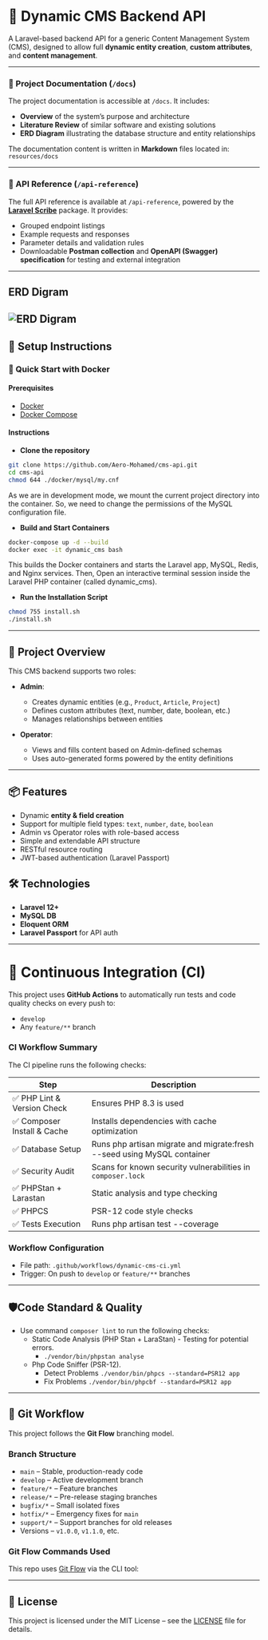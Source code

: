 # 🧩 Dynamic CMS Backend API

A Laravel-based backend API for a generic Content Management System (CMS), designed to allow full **dynamic entity creation**, **custom attributes**, and **content management**.

---

### 🔖 Project Documentation (`/docs`)

The project documentation is accessible at `/docs`. It includes:

- **Overview** of the system’s purpose and architecture
- **Literature Review** of similar software and existing solutions
- **ERD Diagram** illustrating the database structure and entity relationships

The documentation content is written in **Markdown** files located in: `resources/docs` 

---

### 🔌 API Reference (`/api-reference`)
The full API reference is available at `/api-reference`, powered by the **[Laravel Scribe](https://scribe.knuckles.wtf/)** package.
It provides:
- Grouped endpoint listings
- Example requests and responses
- Parameter details and validation rules
- Downloadable **Postman collection** and **OpenAPI (Swagger) specification** for testing and external integration
---

## ERD Digram
![ERD Digram](public/docs-assets/img/erd-digram.png)
---
## 🚀 Setup Instructions
### 🚢 Quick Start with Docker
#### Prerequisites
- [Docker](https://www.docker.com/get-started)
- [Docker Compose](https://docs.docker.com/compose/)

#### Instructions
- **Clone the repository**
```bash
git clone https://github.com/Aero-Mohamed/cms-api.git
cd cms-api
chmod 644 ./docker/mysql/my.cnf
```
As we are in development mode, we mount the current project directory into the container.
So, we need to change the permissions of the MySQL configuration file.

- **Build and Start Containers**
```bash
docker-compose up -d --build
docker exec -it dynamic_cms bash
```
This builds the Docker containers and starts the Laravel app, MySQL, Redis, and Nginx services.
Then, Open an interactive terminal session inside the Laravel PHP container (called dynamic_cms).

- **Run the Installation Script**
```bash
chmod 755 install.sh
./install.sh
```

---

## 🧠 Project Overview

This CMS backend supports two roles:

- **Admin**:
    - Creates dynamic entities (e.g., `Product`, `Article`, `Project`)
    - Defines custom attributes (text, number, date, boolean, etc.)
    - Manages relationships between entities

- **Operator**:
    - Views and fills content based on Admin-defined schemas
    - Uses auto-generated forms powered by the entity definitions

---

## 📦 Features

- Dynamic **entity & field creation**
- Support for multiple field types: `text`, `number`, `date`, `boolean`
- Admin vs Operator roles with role-based access
- Simple and extendable API structure
- RESTful resource routing
- JWT-based authentication (Laravel Passport)

## 🛠️ Technologies

- **Laravel 12+**
- **MySQL DB**
- **Eloquent ORM**
- **Laravel Passport** for API auth

---

# 🧪 Continuous Integration (CI)

This project uses **GitHub Actions** to automatically run tests and code quality checks on every push to:

- `develop`
- Any `feature/**` branch

### CI Workflow Summary

The CI pipeline runs the following checks:

| Step                           | Description                                                 |
|--------------------------------|-------------------------------------------------------------|
| ✅ PHP Lint & Version Check     | Ensures PHP 8.3 is used                                     |
| ✅ Composer Install & Cache     | Installs dependencies with cache optimization               |
| ✅ Database Setup               | Runs php artisan migrate and migrate:fresh --seed using MySQL container                  |
| ✅ Security Audit             | Scans for known security vulnerabilities in `composer.lock` |
| ✅ PHPStan + Larastan           | Static analysis and type checking                           |
| ✅ PHPCS                        | PSR-12 code style checks                                    |
| ✅ Tests Execution              | Runs php artisan test --coverage                                       |

### Workflow Configuration

- File path: `.github/workflows/dynamic-cms-ci.yml`
- Trigger: On push to `develop` or `feature/**` branches

---

## 🛡️Code Standard & Quality
- Use command `composer lint` to run the following checks:
    - Static Code Analysis (PHP Stan + LaraStan) - Testing for potential errors.
        - `./vendor/bin/phpstan analyse`
    - Php Code Sniffer (PSR-12).
        - Detect Problems `./vendor/bin/phpcs --standard=PSR12 app`
        - Fix Problems `./vendor/bin/phpcbf --standard=PSR12 app`

---

## 🧱 Git Workflow

This project follows the **Git Flow** branching model.

### Branch Structure

- `main` – Stable, production-ready code
- `develop` – Active development branch
- `feature/*` – Feature branches
- `release/*` – Pre-release staging branches
- `bugfix/*` – Small isolated fixes
- `hotfix/*` – Emergency fixes for `main`
- `support/*` – Support branches for old releases
- Versions – `v1.0.0`, `v1.1.0`, etc.

### Git Flow Commands Used

This repo uses [Git Flow](https://nvie.com/posts/a-successful-git-branching-model/) via the CLI tool:

---

## 📃 License

This project is licensed under the MIT License – see the [LICENSE](./LICENSE) file for details.
